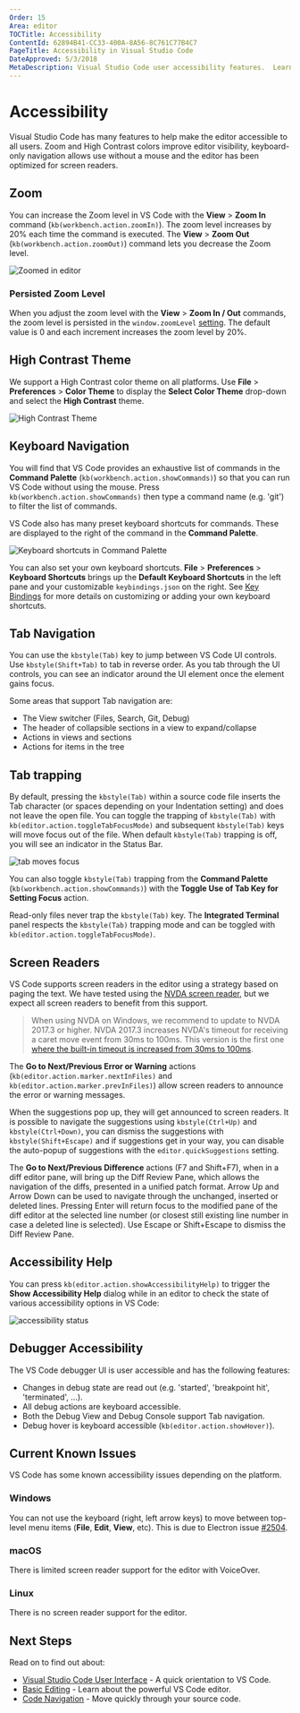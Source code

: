 ```yaml
---
Order: 15
Area: editor
TOCTitle: Accessibility
ContentId: 62894B41-CC33-400A-8A56-8C761C77B4C7
PageTitle: Accessibility in Visual Studio Code
DateApproved: 5/3/2018
MetaDescription: Visual Studio Code user accessibility features.  Learn here about the various ways VS Code aids user accessibility.
---
```

# Accessibility

Visual Studio Code has many features to help make the editor accessible to all users. Zoom and High Contrast colors improve editor visibility, keyboard-only navigation allows use without a mouse and the editor has been optimized for screen readers.

## Zoom

You can increase the Zoom level in VS Code with the **View** > **Zoom In** command (`kb(workbench.action.zoomIn)`).  The zoom level increases by 20% each time the command is executed. The **View** > **Zoom Out** (`kb(workbench.action.zoomOut)`) command lets you decrease the Zoom level.

![Zoomed in editor](images/accessibility/zoomed-in.png)

### Persisted Zoom Level

When you adjust the zoom level with the **View** > **Zoom In / Out** commands, the zoom level is persisted in the `window.zoomLevel` [setting](/docs/getstarted/settings.md). The default value is 0 and each increment increases the zoom level by 20%.

## High Contrast Theme

We support a High Contrast color theme on all platforms.  Use **File** > **Preferences** > **Color Theme** to display the **Select Color Theme** drop-down and select the **High Contrast** theme.

![High Contrast Theme](images/accessibility/high-contrast.png)

## Keyboard Navigation

You will find that VS Code provides an exhaustive list of commands in the **Command Palette** (`kb(workbench.action.showCommands)`) so that you can run VS Code without using the mouse.  Press `kb(workbench.action.showCommands)` then type a command name (e.g. 'git') to filter the list of commands.

VS Code also has many preset keyboard shortcuts for commands. These are displayed to the right of the command in the **Command Palette**.

![Keyboard shortcuts in Command Palette](images/accessibility/keyboard-shortcuts.png)

You can also set your own keyboard shortcuts. **File** > **Preferences** > **Keyboard Shortcuts** brings up the **Default Keyboard Shortcuts** in the left pane and your customizable `keybindings.json` on the right.  See [Key Bindings](/docs/getstarted/keybindings.md) for more details on customizing or adding your own keyboard shortcuts.

## Tab Navigation

You can use the `kbstyle(Tab)` key to jump between VS Code UI controls. Use `kbstyle(Shift+Tab)` to tab in reverse order.  As you tab through the UI controls, you can see an indicator around the UI element once the element gains focus.

Some areas that support Tab navigation are:

* The View switcher (Files, Search, Git, Debug)
* The header of collapsible sections in a view to expand/collapse
* Actions in views and sections
* Actions for items in the tree

## Tab trapping

By default, pressing the `kbstyle(Tab)` within a source code file inserts the Tab character (or spaces depending on your Indentation setting) and does not leave the open file. You can toggle the trapping of `kbstyle(Tab)` with `kb(editor.action.toggleTabFocusMode)` and subsequent `kbstyle(Tab)` keys will move focus out of the file.  When default `kbstyle(Tab)` trapping is off, you will see an indicator in the Status Bar.

![tab moves focus](images/accessibility/tab-moves-focus.png)

You can also toggle `kbstyle(Tab)` trapping from the **Command Palette** (`kb(workbench.action.showCommands)`) with the **Toggle Use of Tab Key for Setting Focus** action.

Read-only files never trap the `kbstyle(Tab)` key. The **Integrated Terminal** panel respects the `kbstyle(Tab)` trapping mode and can be toggled with `kb(editor.action.toggleTabFocusMode)`.

## Screen Readers

VS Code supports screen readers in the editor using a strategy based on paging the text. We have tested using the [NVDA screen reader](https://www.nvaccess.org), but we expect all screen readers to benefit from this support.

> When using NVDA on Windows, we recommend to update to NVDA 2017.3 or higher. NVDA 2017.3 increases NVDA's timeout for receiving a caret move event from 30ms to 100ms. This version is the first one [where the built-in timeout is increased from 30ms to 100ms](https://github.com/nvaccess/nvda/pull/7201).

The **Go to Next/Previous Error or Warning** actions (`kb(editor.action.marker.nextInFiles)` and `kb(editor.action.marker.prevInFiles)`) allow screen readers to announce the error or warning messages.

When the suggestions pop up, they will get announced to screen readers. It is possible to navigate the suggestions using `kbstyle(Ctrl+Up)` and `kbstyle(Ctrl+Down)`, you can dismiss the suggestions with `kbstyle(Shift+Escape)` and if suggestions get in your way, you can disable the auto-popup of suggestions with the `editor.quickSuggestions` setting.

The **Go to Next/Previous Difference** actions (F7 and Shift+F7), when in a diff editor pane, will bring up the Diff Review Pane, which allows the navigation of the diffs, presented in a unified patch format. Arrow Up and Arrow Down can be used to navigate through the unchanged, inserted or deleted lines. Pressing Enter will return focus to the modified pane of the diff editor at the selected line number (or closest still existing line number in case a deleted line is selected). Use Escape or Shift+Escape to dismiss the Diff Review Pane.

## Accessibility Help

You can press `kb(editor.action.showAccessibilityHelp)` to trigger the **Show Accessibility Help** dialog while in an editor to check the state of various accessibility options in VS Code:

![accessibility status](images/accessibility/status.png)

## Debugger Accessibility

The VS Code debugger UI is user accessible and has the following features:

* Changes in debug state are read out (e.g. 'started', 'breakpoint hit', 'terminated', ...).
* All debug actions are keyboard accessible.
* Both the Debug View and Debug Console support Tab navigation.
* Debug hover is keyboard accessible (`kb(editor.action.showHover)`).

## Current Known Issues

VS Code has some known accessibility issues depending on the platform.

### Windows

You can not use the keyboard (right, left arrow keys) to move between top-level menu items (**File**, **Edit**, **View**, etc).  This is due to Electron issue [#2504](https://github.com/atom/electron/issues/2504).

### macOS

There is limited screen reader support for the editor with VoiceOver.

### Linux

There is no screen reader support for the editor.

## Next Steps

Read on to find out about:

* [Visual Studio Code User Interface](/docs/getstarted/userinterface.md) - A quick orientation to VS Code.
* [Basic Editing](/docs/editor/codebasics.md) - Learn about the powerful VS Code editor.
* [Code Navigation](/docs/editor/editingevolved.md) - Move quickly through your source code.
